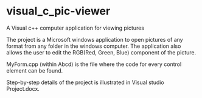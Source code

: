 # visual_c_pic-viewer
A Visual c++ computer application for viewing pictures

The project is a Microsoft windows application to open pictures of any format from any folder in the windows computer. The application also allows the user to edit the RGB(Red, Green, Blue) component of the picture.

MyForm.cpp (within Abcd) is the file where the code for every control element can be found.

Step-by-step details of the project is illustrated in Visual studio Project.docx.
